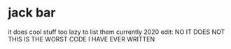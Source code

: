 # jack bar

it does cool stuff
too lazy to list them currently
2020 edit: NO IT DOES NOT THIS IS THE WORST CODE I HAVE EVER WRITTEN
